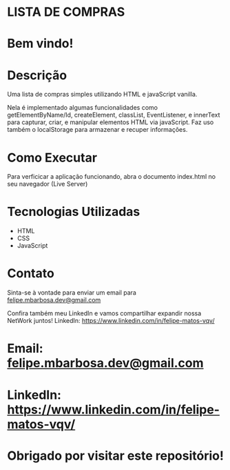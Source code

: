 # LISTA DE COMPRAS

# Bem vindo!


# Descrição
Uma lista de compras simples utilizando HTML e javaScript vanilla.

Nela é implementado algumas funcionalidades como getElementByName/Id, createElement, classList, EventListener, e innerText para capturar, criar, e manipular elementos HTML via javaScript.
Faz uso também o localStorage para armazenar e recuper informações.

# Como Executar
Para verficicar a aplicação funcionando, abra o documento index.html no
seu navegador (Live Server) 

# Tecnologias Utilizadas
* HTML
* CSS
* JavaScript

# Contato
Sinta-se à vontade para enviar um email para felipe.mbarbosa.dev@gmail.com

Confira também meu LinkedIn e vamos compartilhar expandir nossa NetWork juntos!
LinkedIn: https://www.linkedin.com/in/felipe-matos-vqv/

# Email: felipe.mbarbosa.dev@gmail.com
# LinkedIn: https://www.linkedin.com/in/felipe-matos-vqv/
# Obrigado por visitar este repositório!